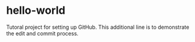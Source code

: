 # hello-world
Tutoral project for setting up GitHub.
This additional line is to demonstrate the edit and commit process.
